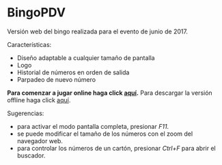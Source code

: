 # BingoPDV

Versión web del bingo realizada para el evento de junio de 2017.

Características:
- Diseño adaptable a cualquier tamaño de pantalla 
- Logo
- Historial de números en orden de salida
- Parpadeo de nuevo número

**Para comenzar a jugar online haga click [aquí][df1].**
Para descargar la versión offline haga click [aquí][df2].

   [df1]: <https://bruselario.com/proyectos/BingoPDV/>
   [df2]: <https://github.com/sbruselario/BingoPDV/archive/master.zip>

Sugerencias: 
- para activar el modo pantalla completa, presionar *F11*.
- se puede modificar el tamaño de los números con el zoom del navegador web.
- para controlar los números de un cartón, presionar *Ctrl+F* para abrir el buscador.
